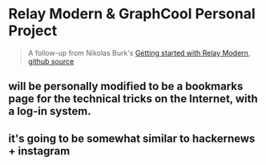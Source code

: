 # Relay Modern & GraphCool Personal Project

> A follow-up from Nikolas Burk's [Getting started with Relay Modern](https://blog.graph.cool/getting-started-with-relay-modern-46f8de6bd6ec),
> [github source](https://github.com/graphcool-examples/react-graphql/tree/master/quickstart-with-relay-modern)

## will be personally modified to be a bookmarks page for the technical tricks on the Internet, with a log-in system.
## it's going to be somewhat similar to hackernews + instagram
